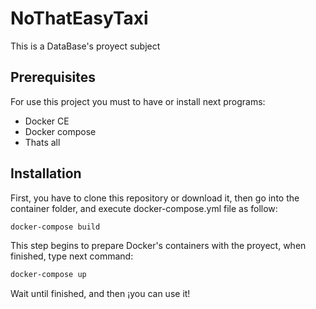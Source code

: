 # NoThatEasyTaxi

This is a DataBase's proyect subject

## Prerequisites

For use this project you must to have or install next programs:
- Docker CE
- Docker compose
- Thats all
## Installation

First, you have to clone this repository or download it, then go into the container folder, and execute docker-compose.yml file as follow: 

```bash
docker-compose build
```
This step begins to prepare Docker's containers with the proyect, when finished, type next command:
```bash
docker-compose up
```
Wait until finished, and then ¡you can use it!
